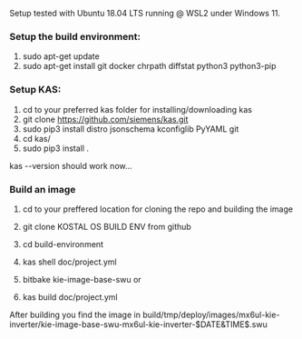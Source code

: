 Setup tested with Ubuntu 18.04 LTS running @ WSL2 under Windows 11.

### Setup the build environment:
1. sudo apt-get update
2. sudo apt-get install git docker chrpath diffstat python3 python3-pip

### Setup KAS:
1. cd to your preferred kas folder for installing/downloading kas
2. git clone https://github.com/siemens/kas.git
3. sudo pip3 install distro jsonschema kconfiglib PyYAML git
4. cd kas/
5. sudo pip3 install .

kas --version
should work now...

### Build an image

1. cd to your preffered location for cloning the repo and building the image
2. git clone KOSTAL OS BUILD ENV from github
3. cd build-environment

4. kas shell doc/project.yml
5. bitbake kie-image-base-swu
or
4. kas build doc/project.yml

After building you find the image in build/tmp/deploy/images/mx6ul-kie-inverter/kie-image-base-swu-mx6ul-kie-inverter-$DATE&TIME$.swu
